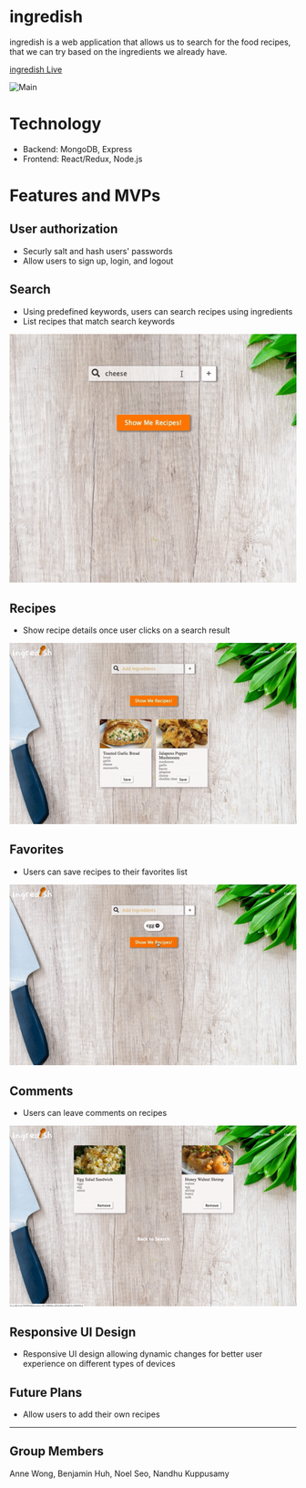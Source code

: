 # ingredish

ingredish is a web application that allows us to search for the food recipes, that we can try based on the ingredients we already have.

[ingredish Live](https://ingredish.herokuapp.com/)

![Main](./readme/ingredishMain.gif)

# Technology
* Backend: MongoDB, Express
* Frontend: React/Redux, Node.js

# Features and MVPs
## User authorization
* Securly salt and hash users' passwords
* Allow users to sign up, login, and logout

## Search
* Using predefined keywords, users can search recipes using ingredients
* List recipes that match search keywords

![Search](./readme/ingredishSearch.gif)

## Recipes
* Show recipe details once user clicks on a search result

![Detail](./readme/ingredishDetail.gif)

## Favorites
* Users can save recipes to their favorites list

![Favorites](./readme/ingredishFavorites.gif)

## Comments
* Users can leave comments on recipes

![Comments](./readme/ingredishComments.gif)

## Responsive UI Design
* Responsive UI design allowing dynamic changes for better user experience on different types of devices

## Future Plans
* Allow users to add their own recipes

---
## Group Members
Anne Wong, Benjamin Huh, Noel Seo, Nandhu Kuppusamy